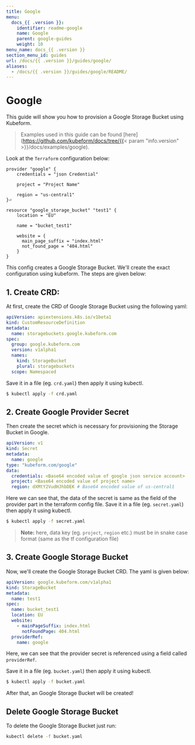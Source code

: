 ```yaml
---
title: Google
menu:
  docs_{{ .version }}:
    identifier: readme-google
    name: Google
    parent: google-guides
    weight: 10
menu_name: docs_{{ .version }}
section_menu_id: guides
url: /docs/{{ .version }}/guides/google/
aliases:
  - /docs/{{ .version }}/guides/google/README/
---
```


# Google

This guide will show you how to provision a Google Storage Bucket using Kubeform.

> Examples used in this guide can be found [here](https://github.com/kubeform/docs/tree/{{< param "info.version" >}}/docs/examples/google).

Look at the `Terraform` configuration below:

```
provider "google" {
    credentials = "json Credential"

    project = "Project Name"

    region = "us-central1"
}⏎

resource "google_storage_bucket" "test1" {
    location = "EU"

    name = "bucket_test1"

    website = {
      main_page_suffix = "index.html"
      not_found_page = "404.html"
    }
}
```

This config creates a Google Storage Bucket. We'll create the exact configuration using kubeform. The steps are given below:

## 1. Create CRD:

At first, create the CRD of Google Storage Bucket using the following yaml:

```yaml
apiVersion: apiextensions.k8s.io/v1beta1
kind: CustomResourceDefinition
metadata:
  name: storagebuckets.google.kubeform.com
spec:
  group: google.kubeform.com
  version: v1alpha1
  names:
    kind: StorageBucket
    plural: storagebuckets
  scope: Namespaced
```

Save it in a file (eg. `crd.yaml`) then apply it using kubectl.

```bash
$ kubectl apply -f crd.yaml
```

## 2. Create Google Provider Secret

Then create the secret which is necessary for provisioning the Storage Bucket in Google.

```yaml
apiVersion: v1
kind: Secret
metadata:
  name: google
type: "kubeform.com/google"
data:
  credentials: <Base64 encoded value of google json service account>
  project: <Base64 encoded value of project name>
  region: dXMtY2VudHJhbDEK # Base64 encoded value of us-central1
```

Here we can see that, the data of the secret is same as the field of the provider part in the terraform config file. Save it in a file (eg. `secret.yaml`) then apply it using kubectl.

```bash
$ kubectl apply -f secret.yaml
```
> **Note:** here, data key (eg. `project`, `region` etc.) must be in snake case format (same as the tf configuration file)

## 3. Create Google Storage Bucket

Now, we'll create the Google Storage Bucket CRD. The yaml is given below:

```yaml
apiVersion: google.kubeform.com/v1alpha1
kind: StorageBucket
metadata:
  name: test1
spec:
  name: bucket_test1
  location: EU
  website:
    - mainPageSuffix: index.html
      notFoundPage: 404.html
  providerRef:
    name: google
```

Here, we can see that the provider secret is referenced using a field called `providerRef`.

Save it in a file (eg. `bucket.yaml`) then apply it using kubectl.

```bash
$ kubectl apply -f bucket.yaml
```

After that, an Google Storage Bucket will be created!

## Delete Google Storage Bucket

To delete the Google Storage Bucket just run:

```bash
kubectl delete -f bucket.yaml
```
